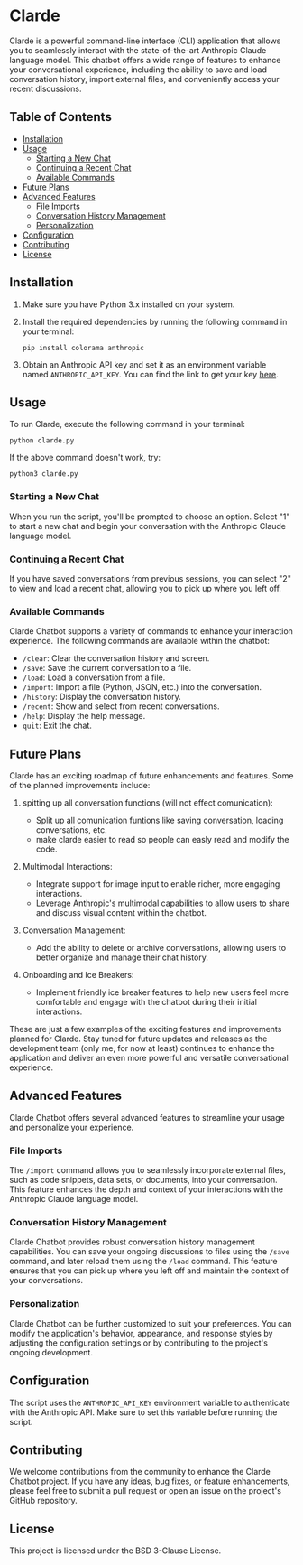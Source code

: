 
# Clarde

Clarde is a powerful command-line interface (CLI) application that allows you to seamlessly interact with the state-of-the-art Anthropic Claude language model. This chatbot offers a wide range of features to enhance your conversational experience, including the ability to save and load conversation history, import external files, and conveniently access your recent discussions.

## Table of Contents

- [Installation](#installation)
- [Usage](#usage)
  - [Starting a New Chat](#starting-a-new-chat)
  - [Continuing a Recent Chat](#continuing-a-recent-chat)
  - [Available Commands](#available-commands)
- [Future Plans](#future-plans)
- [Advanced Features](#advanced-features)
  - [File Imports](#file-imports)
  - [Conversation History Management](#conversation-history-management)
  - [Personalization](#personalization)
- [Configuration](#configuration)
- [Contributing](#contributing)
- [License](#license)

## Installation

1. Make sure you have Python 3.x installed on your system.
2. Install the required dependencies by running the following command in your terminal:
   
   
   ``pip install colorama anthropic``
   
   
3. Obtain an Anthropic API key and set it as an environment variable named `ANTHROPIC_API_KEY`. You can find the link to get your key [here](https://console.anthropic.com/settings/keys).

## Usage

To run Clarde, execute the following command in your terminal:


`python clarde.py`


If the above command doesn't work, try:


`python3 clarde.py`


### Starting a New Chat

When you run the script, you'll be prompted to choose an option. Select "1" to start a new chat and begin your conversation with the Anthropic Claude language model.

### Continuing a Recent Chat

If you have saved conversations from previous sessions, you can select "2" to view and load a recent chat, allowing you to pick up where you left off.

### Available Commands

Clarde Chatbot supports a variety of commands to enhance your interaction experience. The following commands are available within the chatbot:

- `/clear`: Clear the conversation history and screen.
- `/save`: Save the current conversation to a file.
- `/load`: Load a conversation from a file.
- `/import`: Import a file (Python, JSON, etc.) into the conversation.
- `/history`: Display the conversation history.
- `/recent`: Show and select from recent conversations.
- `/help`: Display the help message.
- `quit`: Exit the chat.

## Future Plans

Clarde has an exciting roadmap of future enhancements and features. Some of the planned improvements include:

1. spitting up all conversation functions (will not effect comunication):
   - Split up all comunication funtions like saving conversation, loading conversations, etc.
   - make clarde easier to read so people can easly read and modify the code.

2. Multimodal Interactions:
   - Integrate support for image input to enable richer, more engaging interactions.
   - Leverage Anthropic's multimodal capabilities to allow users to share and discuss visual content within the chatbot.

3. Conversation Management:
   - Add the ability to delete or archive conversations, allowing users to better organize and manage their chat history.

4. Onboarding and Ice Breakers:
   - Implement friendly ice breaker features to help new users feel more comfortable and engage with the chatbot during their initial interactions.
  
These are just a few examples of the exciting features and improvements planned for Clarde. Stay tuned for future updates and releases as the development team (only me, for now at least) continues to enhance the application and deliver an even more powerful and versatile conversational experience.

## Advanced Features

Clarde Chatbot offers several advanced features to streamline your usage and personalize your experience.

### File Imports

The `/import` command allows you to seamlessly incorporate external files, such as code snippets, data sets, or documents, into your conversation. This feature enhances the depth and context of your interactions with the Anthropic Claude language model.

### Conversation History Management

Clarde Chatbot provides robust conversation history management capabilities. You can save your ongoing discussions to files using the `/save` command, and later reload them using the `/load` command. This feature ensures that you can pick up where you left off and maintain the context of your conversations.

### Personalization

Clarde Chatbot can be further customized to suit your preferences. You can modify the application's behavior, appearance, and response styles by adjusting the configuration settings or by contributing to the project's ongoing development.

## Configuration

The script uses the `ANTHROPIC_API_KEY` environment variable to authenticate with the Anthropic API. Make sure to set this variable before running the script.

## Contributing

We welcome contributions from the community to enhance the Clarde Chatbot project. If you have any ideas, bug fixes, or feature enhancements, please feel free to submit a pull request or open an issue on the project's GitHub repository.

## License

This project is licensed under the BSD 3-Clause License.
